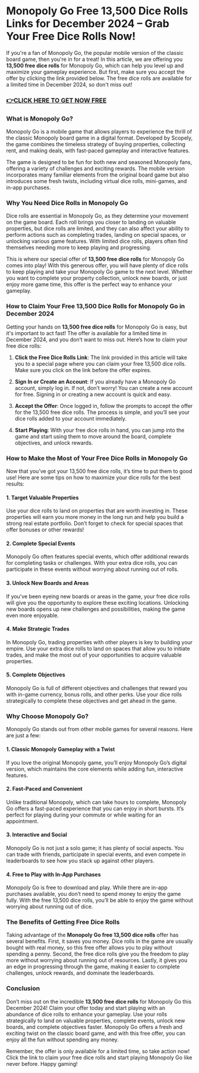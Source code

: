# Monopoly Go Free 13,500 Dice Rolls Links for December 2024 – Grab Your Free Dice Rolls Now!

If you're a fan of Monopoly Go, the popular mobile version of the classic board game, then you're in for a treat! In this article, we are offering you **13,500 free dice rolls** for Monopoly Go, which can help you level up and maximize your gameplay experience. But first, make sure you accept the offer by clicking the link provided below. The free dice rolls are available for a limited time in December 2024, so don't miss out!

### [👉CLICK HERE TO GET NOW FREE](https://freeforyou.xyz/monopoly/go/)

### What is Monopoly Go?

Monopoly Go is a mobile game that allows players to experience the thrill of the classic Monopoly board game in a digital format. Developed by Scopely, the game combines the timeless strategy of buying properties, collecting rent, and making deals, with fast-paced gameplay and interactive features.

The game is designed to be fun for both new and seasoned Monopoly fans, offering a variety of challenges and exciting rewards. The mobile version incorporates many familiar elements from the original board game but also introduces some fresh twists, including virtual dice rolls, mini-games, and in-app purchases.

### Why You Need Dice Rolls in Monopoly Go

Dice rolls are essential in Monopoly Go, as they determine your movement on the game board. Each roll brings you closer to landing on valuable properties, but dice rolls are limited, and they can also affect your ability to perform actions such as completing trades, landing on special spaces, or unlocking various game features. With limited dice rolls, players often find themselves needing more to keep playing and progressing.

This is where our special offer of **13,500 free dice rolls** for Monopoly Go comes into play! With this generous offer, you will have plenty of dice rolls to keep playing and take your Monopoly Go game to the next level. Whether you want to complete your property collection, unlock new boards, or just enjoy more game time, this offer is the perfect way to enhance your gameplay.

### How to Claim Your Free 13,500 Dice Rolls for Monopoly Go in December 2024

Getting your hands on **13,500 free dice rolls** for Monopoly Go is easy, but it's important to act fast! The offer is available for a limited time in December 2024, and you don’t want to miss out. Here’s how to claim your free dice rolls:

1. **Click the Free Dice Rolls Link**: The link provided in this article will take you to a special page where you can claim your free 13,500 dice rolls. Make sure you click on the link before the offer expires.

2. **Sign In or Create an Account**: If you already have a Monopoly Go account, simply log in. If not, don’t worry! You can create a new account for free. Signing in or creating a new account is quick and easy.

3. **Accept the Offer**: Once logged in, follow the prompts to accept the offer for the 13,500 free dice rolls. The process is simple, and you’ll see your dice rolls added to your account immediately.

4. **Start Playing**: With your free dice rolls in hand, you can jump into the game and start using them to move around the board, complete objectives, and unlock rewards.

### How to Make the Most of Your Free Dice Rolls in Monopoly Go

Now that you’ve got your 13,500 free dice rolls, it’s time to put them to good use! Here are some tips on how to maximize your dice rolls for the best results:

#### 1. **Target Valuable Properties**
Use your dice rolls to land on properties that are worth investing in. These properties will earn you more money in the long run and help you build a strong real estate portfolio. Don’t forget to check for special spaces that offer bonuses or other rewards!

#### 2. **Complete Special Events**
Monopoly Go often features special events, which offer additional rewards for completing tasks or challenges. With your extra dice rolls, you can participate in these events without worrying about running out of rolls.

#### 3. **Unlock New Boards and Areas**
If you’ve been eyeing new boards or areas in the game, your free dice rolls will give you the opportunity to explore these exciting locations. Unlocking new boards opens up new challenges and possibilities, making the game even more enjoyable.

#### 4. **Make Strategic Trades**
In Monopoly Go, trading properties with other players is key to building your empire. Use your extra dice rolls to land on spaces that allow you to initiate trades, and make the most out of your opportunities to acquire valuable properties.

#### 5. **Complete Objectives**
Monopoly Go is full of different objectives and challenges that reward you with in-game currency, bonus rolls, and other perks. Use your dice rolls strategically to complete these objectives and get ahead in the game.

### Why Choose Monopoly Go?

Monopoly Go stands out from other mobile games for several reasons. Here are just a few:

#### 1. **Classic Monopoly Gameplay with a Twist**
If you love the original Monopoly game, you’ll enjoy Monopoly Go’s digital version, which maintains the core elements while adding fun, interactive features.

#### 2. **Fast-Paced and Convenient**
Unlike traditional Monopoly, which can take hours to complete, Monopoly Go offers a fast-paced experience that you can enjoy in short bursts. It’s perfect for playing during your commute or while waiting for an appointment.

#### 3. **Interactive and Social**
Monopoly Go is not just a solo game; it has plenty of social aspects. You can trade with friends, participate in special events, and even compete in leaderboards to see how you stack up against other players.

#### 4. **Free to Play with In-App Purchases**
Monopoly Go is free to download and play. While there are in-app purchases available, you don’t need to spend money to enjoy the game fully. With the free 13,500 dice rolls, you’ll be able to enjoy the game without worrying about running out of dice.

### The Benefits of Getting Free Dice Rolls

Taking advantage of the **Monopoly Go free 13,500 dice rolls** offer has several benefits. First, it saves you money. Dice rolls in the game are usually bought with real money, so this free offer allows you to play without spending a penny. Second, the free dice rolls give you the freedom to play more without worrying about running out of resources. Lastly, it gives you an edge in progressing through the game, making it easier to complete challenges, unlock rewards, and dominate the leaderboards.

### Conclusion

Don’t miss out on the incredible **13,500 free dice rolls** for Monopoly Go this December 2024! Claim your offer today and start playing with an abundance of dice rolls to enhance your gameplay. Use your rolls strategically to land on valuable properties, complete events, unlock new boards, and complete objectives faster. Monopoly Go offers a fresh and exciting twist on the classic board game, and with this free offer, you can enjoy all the fun without spending any money.

Remember, the offer is only available for a limited time, so take action now! Click the link to claim your free dice rolls and start playing Monopoly Go like never before. Happy gaming!

